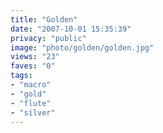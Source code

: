 ```yaml
---
title: "Golden"
date: "2007-10-01 15:35:39"
privacy: "public"
image: "photo/golden/golden.jpg"
views: "23"
faves: "0"
tags:
- "macro"
- "gold"
- "flute"
- "silver"
---
```


